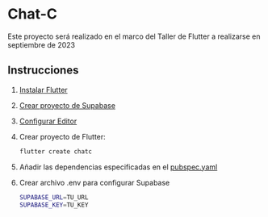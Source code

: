 # Chat-C

Este proyecto será realizado en el marco del Taller de Flutter a realizarse en septiembre de 2023

## Instrucciones

1. [Instalar Flutter](https://docs.flutter.dev/get-started/install)

2. [Crear proyecto de Supabase](https://supabase.com/)

3. [Configurar Editor](https://docs.flutter.dev/get-started/editor)

4. Crear proyecto de Flutter:

    ```bash
    flutter create chatc 
    ```

5. Añadir las dependencias especificadas en el [pubspec.yaml](pubspec.yaml)

6. Crear archivo .env para configurar Supabase

    ```bash
    SUPABASE_URL=TU_URL
    SUPABASE_KEY=TU_KEY
    ```


